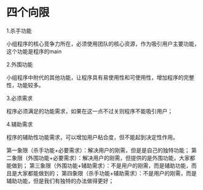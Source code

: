 # 四个向限

1.杀手功能

小组程序的核心竞争力所在，必须使用团队的核心资源，作为吸引用户主要功能，这个功能是程序的main

2.外围功能

小组程序中附代的其他功能，让程序具有易使用性和可使用性，增加程序的完整性，功能较多。

3.必须需求

程序必须满足的功能需求，如果在这一点不过关则程序不能吸引用户；

4.辅助需求

程序的辅助性功能需求，可以增加用户粘合度，但不能起到决定性作用。

第一象限（杀手功能+必要需求）：解决用户的刚需，但是是自己的独特功能；
第二象限（外围功能+必要需求）：解决用户的刚需，但提供的是外围功能，大家都能做到；
第三象限（外围功能+辅助需求）：不是用户的刚需，而是辅助功能，而且是大家都能做到的；
第四象限（杀手功能+辅助需求）：不是用户的刚需，而是辅助功能，但是我们有独特的办法做得更好；
